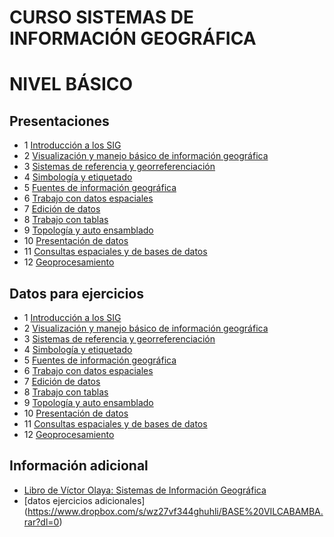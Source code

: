 # CURSO SISTEMAS DE INFORMACIÓN GEOGRÁFICA

# NIVEL BÁSICO

## Presentaciones

* 1 [Introducción a los SIG]()
* 2 [Visualización y manejo básico de información geográfica]()
* 3 [Sistemas de referencia y georreferenciación]()
* 4 [Simbología y etiquetado](http://prezi.com/mju2roq_ebtw/?utm_campaign=share&utm_medium=copy&rc=ex0share)
* 5 [Fuentes de información geográfica]()
* 6 [Trabajo con datos espaciales]()
* 7 [Edición de datos]()
* 8 [Trabajo con tablas](http://prezi.com/9ytrrdx6ox4i/?utm_campaign=share&utm_medium=copy&rc=ex0share)
* 9 [Topología y auto ensamblado](http://prezi.com/lm7_lmxoy1lh/?utm_campaign=share&utm_medium=copy&rc=ex0share)
* 10 [Presentación de datos]()
* 11 [Consultas espaciales y de bases de datos]()
* 12 [Geoprocesamiento](http://prezi.com/0ilmzno_3yv5/?utm_campaign=share&utm_medium=copy&rc=ex0share)

## Datos para ejercicios

* 1 [Introducción a los SIG](https://drive.google.com/open?id=0BzlSI5GKglNmbUd6RWh4N2l6TVE)
* 2 [Visualización y manejo básico de información geográfica](https://drive.google.com/open?id=0BzlSI5GKglNmRmRLZ29hc0tQLU0)
* 3 [Sistemas de referencia y georreferenciación](https://drive.google.com/open?id=0BzlSI5GKglNmRkZRNGVXZ2gwT3M)
* 4 [Simbología y etiquetado](https://drive.google.com/open?id=0BzlSI5GKglNmemNxdjZsdVBhMkE)
* 5 [Fuentes de información geográfica](https://www.dropbox.com/s/24p38ie6mmzyp2j/datos%20campo.csv?dl=0)
* 6 [Trabajo con datos espaciales](https://drive.google.com/open?id=0BzlSI5GKglNmOHlDbE95anZzcDA)
* 7 [Edición de datos](https://drive.google.com/open?id=0BzlSI5GKglNmOXdYQ0Y5eFZYTlk)
* 8 [Trabajo con tablas](https://drive.google.com/open?id=0BzlSI5GKglNmV2NwSTJKRVdKY2M)
* 9 [Topología y auto ensamblado](https://drive.google.com/open?id=0BzlSI5GKglNmNEp4ZVp6ZEtSRmM)
* 10 [Presentación de datos](https://drive.google.com/open?id=0BzlSI5GKglNmc0VlMHpsZEhTeDg)
* 11 [Consultas espaciales y de bases de datos](https://drive.google.com/open?id=0BzlSI5GKglNmWlhYRE9QdE1hUUk)
* 12 [Geoprocesamiento](https://drive.google.com/open?id=0BzlSI5GKglNmWno3Qy00b09xMHM)


## Información adicional

* [Libro de Víctor Olaya: Sistemas de Información Geográfica](http://volaya.github.io/libro-sig/)
* [datos ejercicios adicionales] (https://www.dropbox.com/s/wz27vf344ghuhli/BASE%20VILCABAMBA.rar?dl=0)
